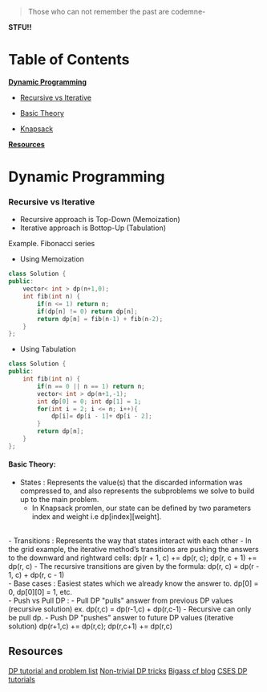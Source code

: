 > Those who can not remember the past are codemne-

**STFU!!**

# Table of Contents
**[Dynamic Programming](#dynamic-programming)**
- [Recursive vs Iterative](#recursive-vs-iterative)
- [Basic Theory](#basic-theory)

- [Knapsack](#knapsack-dp)

**[Resources](#resources)**

# Dynamic Programming
### Recursive vs Iterative
- Recursive approach is Top-Down (Memoization)
- Iterative approach is Bottop-Up (Tabulation)

Example. Fibonacci series
- Using Memoization 
```c++
class Solution {
public:
    vector< int > dp(n+1,0);
    int fib(int n) {
        if(n <= 1) return n;
        if(dp[n] != 0) return dp[n];
        return dp[n] = fib(n-1) + fib(n-2);
    }
};
```
- Using Tabulation
```c++
class Solution {
public:
    int fib(int n) {
        if(n == 0 || n == 1) return n;
        vector< int > dp(n+1,-1);
        int dp[0] = 0; int dp[1] = 1;
        for(int i = 2; i <= n; i++){
            dp[i]= dp[i - 1]+ dp[i - 2];
        }
        return dp[n];
    }
};
```
#### Basic Theory:
- States : Represents the value(s) that the discarded information was compressed to, and also represents the subproblems we solve to build up to the main problem.
    - In Knapsack promlen, our state can be defined by two parameters index and weight i.e dp[index][weight].
<br>
- Transitions : Represents the way that states interact with each other
    - In the grid example, the iterative method’s transitions are pushing the answers to the downward and rightward cells: dp(r + 1, c) += dp(r, c); dp(r, c + 1) += dp(r, c)
    - The recursive transitions are given by the formula: dp(r, c) = dp(r - 1, c) + dp(r, c - 1)
<br>
- Base cases : Easiest states which we already know the answer to. dp[0] = 0, dp[0][0] = 1, etc.
<br>
- Push vs Pull DP : 
    - Pull DP "pulls" answer from previous DP values (recursive solution) ex. dp(r,c) = dp(r-1,c) + dp(r,c-1)
    - Recursive can only be pull dp.
    - Push DP "pushes" answer to future DP values (iterative solution) dp(r+1,c) += dp(r,c); dp(r,c+1) += dp(r,c)



## Resources

[DP tutorial and problem list](https://codeforces.com/blog/entry/67679)
[Non-trivial DP tricks](https://codeforces.com/blog/entry/47764)
[Bigass cf blog](https://codeforces.com/blog/entry/43256)
[CSES DP tutorials](https://codeforces.com/blog/entry/70018)
